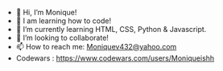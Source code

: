- 👋 Hi, I’m Monique!
- 👀 I am learning how to code!
- 🌱 I’m currently learning HTML, CSS, Python & Javascript.
- 💞️ I’m looking to collaborate!
- 📫 How to reach me: Moniquev432@yahoo.com
- Codewars : https://www.codewars.com/users/Moniqueishh

<!---
Moniqueishh/Moniqueishh is a ✨ special ✨ repository because its `README.md` (this file) appears on your GitHub profile.
You can click the Preview link to take a look at your changes.
--->
